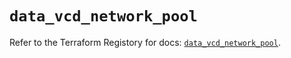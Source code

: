 # `data_vcd_network_pool`

Refer to the Terraform Registory for docs: [`data_vcd_network_pool`](https://registry.terraform.io/providers/vmware/vcd/3.10.0/docs/data-sources/network_pool).
